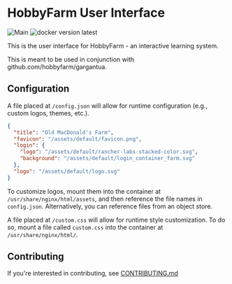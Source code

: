 # HobbyFarm User Interface

![Main](https://github.com/hobbyfarm/ui/workflows/Main/badge.svg?branch=master)
![docker version latest](https://img.shields.io/docker/v/hobbyfarm/ui?color=green&label=latest%20version&sort=semver)

This is the user interface for HobbyFarm - an interactive learning system.

This is meant to be used in conjunction with github.com/hobbyfarm/gargantua.

## Configuration

A file placed at `/config.json` will allow for runtime configuration (e.g., custom logos, themes, etc.).

```json
{
  "title": "Old MacDonald's Farm",
  "favicon": "/assets/default/favicon.png",
  "login": {
    "logo": "/assets/default/rancher-labs-stacked-color.svg",
    "background": "/assets/default/login_container_farm.svg"
  },
  "logo": "/assets/default/logo.svg"
}
```

To customize logos, mount them into the container at `/usr/share/nginx/html/assets`, and then reference the file names in `config.json`. Alternatively, you can reference files from an object store.

A file placed at `/custom.css` will allow for runtime style customization. To do so, mount a file called `custom.css` into the container at `/usr/share/nginx/html/`.

## Contributing

If you're interested in contributing, see [CONTRIBUTING.md](CONTRIBUTING.md)
